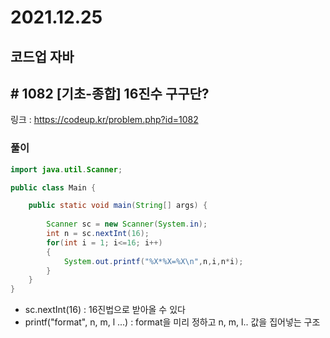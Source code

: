 # 2021.12.25

## 코드업 자바

## # 1082 [기초-종합] 16진수 구구단?

링크 : https://codeup.kr/problem.php?id=1082



### 풀이

```java
import java.util.Scanner;

public class Main {

	public static void main(String[] args) {
		
		Scanner sc = new Scanner(System.in);
		int n = sc.nextInt(16);
		for(int i = 1; i<=16; i++)
		{
			System.out.printf("%X*%X=%X\n",n,i,n*i);
		}
	}
}
```



* sc.nextInt(16) : 16진법으로 받아올 수 있다
* printf("format", n, m, l ...) :  format을 미리 정하고 n, m, l.. 값을 집어넣는 구조